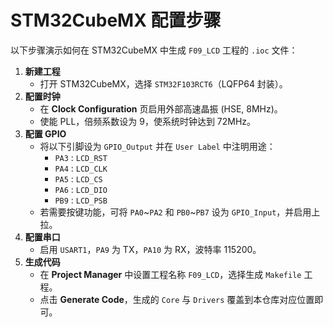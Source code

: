 # STM32CubeMX 配置步骤

以下步骤演示如何在 STM32CubeMX 中生成 `F09_LCD` 工程的 `.ioc` 文件：

1. **新建工程**
   - 打开 STM32CubeMX，选择 `STM32F103RCT6`（LQFP64 封装）。
2. **配置时钟**
   - 在 **Clock Configuration** 页启用外部高速晶振 (HSE, 8MHz)。
   - 使能 PLL，倍频系数设为 9，使系统时钟达到 72MHz。
3. **配置 GPIO**
   - 将以下引脚设为 `GPIO_Output` 并在 `User Label` 中注明用途：
     - `PA3` : `LCD_RST`
     - `PA4` : `LCD_CLK`
     - `PA5` : `LCD_CS`
     - `PA6` : `LCD_DIO`
     - `PB9` : `LCD_PSB`
   - 若需要按键功能，可将 `PA0`~`PA2` 和 `PB0`~`PB7` 设为 `GPIO_Input`，并启用上拉。
4. **配置串口**
   - 启用 `USART1`，`PA9` 为 TX，`PA10` 为 RX，波特率 115200。
5. **生成代码**
   - 在 **Project Manager** 中设置工程名称 `F09_LCD`，选择生成 `Makefile` 工程。
   - 点击 **Generate Code**，生成的 `Core` 与 `Drivers` 覆盖到本仓库对应位置即可。
